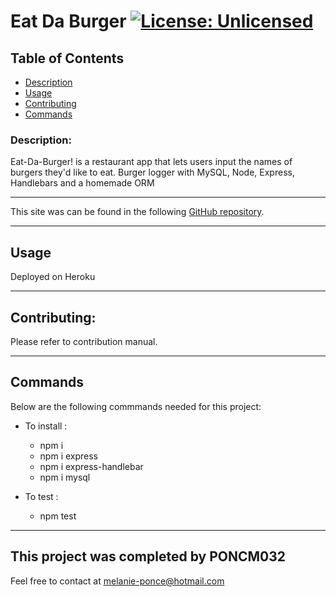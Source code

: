
# **Eat Da Burger** [![License: Unlicensed](https://img.shields.io/badge/license-Unlicense-blue.svg)](https://unlicense.org/)


## Table of Contents

* [Description](#description)
* [Usage](#usage)
* [Contributing](#contributing)
* [Commands](#commands)


### Description:

Eat-Da-Burger! is a restaurant app that lets users input the names of burgers they'd like to eat. Burger logger with MySQL, Node, Express, Handlebars and a homemade ORM

---

This site was can be found in the following [GitHub repository](https://github.com/PONCM032/Eat-Da-Burger-).

---

## Usage

Deployed on Heroku

---

## Contributing:

Please refer to contribution manual.

---

## Commands
  
Below are the following commmands needed for this project:

- To install :

  - npm i
  - npm i express
  - npm i express-handlebar
  - npm i mysql

- To test : 

  - npm test

---

## This project was completed by **PONCM032**
Feel free to contact at <melanie-ponce@hotmail.com>
    